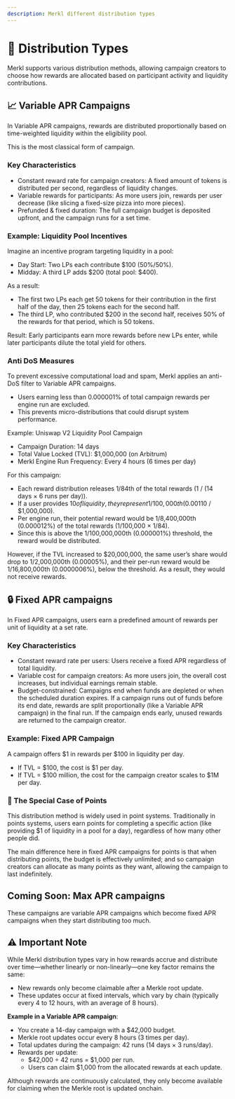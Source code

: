 ```yaml
---
description: Merkl different distribution types
---
```


# 💸 Distribution Types

Merkl supports various distribution methods, allowing campaign creators to choose how rewards are allocated based on participant activity and liquidity contributions.

## 📈 Variable APR Campaigns

In Variable APR campaigns, rewards are distributed proportionally based on time-weighted liquidity within the eligibility pool.

This is the most classical form of campaign.

### Key Characteristics

- Constant reward rate for campaign creators: A fixed amount of tokens is distributed per second, regardless of liquidity changes.
- Variable rewards for participants: As more users join, rewards per user decrease (like slicing a fixed-size pizza into more pieces).
- Prefunded & fixed duration: The full campaign budget is deposited upfront, and the campaign runs for a set time.

### Example: Liquidity Pool Incentives

Imagine an incentive program targeting liquidity in a pool:

- Day Start: Two LPs each contribute \$100 (50%/50%).
- Midday: A third LP adds $200 (total pool: \$400).

As a result:

- The first two LPs each get 50 tokens for their contribution in the first half of the day, then 25 tokens each for the second half.
- The third LP, who contributed \$200 in the second half, receives 50% of the rewards for that period, which is 50 tokens.

Result: Early participants earn more rewards before new LPs enter, while later participants dilute the total yield for others.

### Anti DoS Measures

To prevent excessive computational load and spam, Merkl applies an anti-DoS filter to Variable APR campaigns.

- Users earning less than 0.000001% of total campaign rewards per engine run are excluded.
- This prevents micro-distributions that could disrupt system performance.

Example: Uniswap V2 Liquidity Pool Campaign

- Campaign Duration: 14 days
- Total Value Locked (TVL): \$1,000,000 (on Arbitrum)
- Merkl Engine Run Frequency: Every 4 hours (6 times per day)

For this campaign:

- Each reward distribution releases 1/84th of the total rewards (1 / (14 days × 6 runs per day)).
- If a user provides $10 of liquidity, they represent 1/100,000th (0.001%) of the total TVL ($10 / \$1,000,000).
- Per engine run, their potential reward would be 1/8,400,000th (0.000012%) of the total rewards (1/100,000 × 1/84).
- Since this is above the 1/100,000,000th (0.000001%) threshold, the reward would be distributed.

However, if the TVL increased to \$20,000,000, the same user’s share would drop to 1/2,000,000th (0.00005%), and their per-run reward would be 1/16,800,000th (0.0000006%), below the threshold. As a result, they would not receive rewards.

## 🔒 Fixed APR campaigns

In Fixed APR campaigns, users earn a predefined amount of rewards per unit of liquidity at a set rate.

### Key Characteristics

- Constant reward rate per users: Users receive a fixed APR regardless of total liquidity.
- Variable cost for campaign creators: As more users join, the overall cost increases, but individual earnings remain stable.
- Budget-constrained: Campaigns end when funds are depleted or when the scheduled duration expires. If a campaign runs out of funds before its end date, rewards are split proportionally (like a Variable APR campaign) in the final run. If the campaign ends early, unused rewards are returned to the campaign creator.

### Example: Fixed APR Campaign

A campaign offers $1 in rewards per $100 in liquidity per day.

- If TVL = $100, the cost is $1 per day.
- If TVL = $100 million, the cost for the campaign creator scales to $1M per day.

### 🎯 The Special Case of Points

This distribution method is widely used in point systems. Traditionally in points systems, users earn points for completing a specific action (like providing \$1 of liquidity in a pool for a day), regardless of how many other people did.

The main difference here in fixed APR campaigns for points is that when distributing points, the budget is effectively unlimited; and so campaign creators can allocate as many points as they want, allowing the campaign to last indefinitely.

## Coming Soon: Max APR campaigns

These campaigns are variable APR campaigns which become fixed APR campaigns when they start distributing too much.

## ⚠️ Important Note

While Merkl distribution types vary in how rewards accrue and distribute over time—whether linearly or non-linearly—one key factor remains the same:

- New rewards only become claimable after a Merkle root update.
- These updates occur at fixed intervals, which vary by chain (typically every 4 to 12 hours, with an average of 8 hours).

**Example in a Variable APR campaign**:

- You create a 14-day campaign with a \$42,000 budget.
- Merkle root updates occur every 8 hours (3 times per day).
- Total updates during the campaign: 42 runs (14 days × 3 runs/day).
- Rewards per update:
  - $42,000 ÷ 42 runs = $1,000 per run.
  - Users can claim \$1,000 from the allocated rewards at each update.

Although rewards are continuously calculated, they only become available for claiming when the Merkle root is updated onchain.
